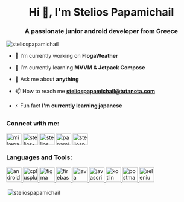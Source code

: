 <h1 align="center">Hi 👋, I'm Stelios Papamichail</h1>
<h3 align="center">A passionate junior android developer from Greece</h3>

<p align="left"> <img src="https://komarev.com/ghpvc/?username=steliospapamichail&label=Profile%20views&color=0e75b6&style=flat" alt="steliospapamichail" /> </p>

- 🔭 I’m currently working on **FlogaWeather**

- 🌱 I’m currently learning **MVVM & Jetpack Compose**

- 💬 Ask me about **anything**

- 📫 How to reach me **steliospapamichail@tutanota.com**

- ⚡ Fun fact **I'm currently learning japanese**

<h3 align="left">Connect with me:</h3>
<p align="left">
<a href="https://twitter.com/mikepapamichail" target="blank"><img align="center" src="https://cdn.jsdelivr.net/npm/simple-icons@3.0.1/icons/twitter.svg" alt="mikepapamichail" height="30" width="40" /></a>
<a href="https://linkedin.com/in/stelios-papamichail-821b2315b" target="blank"><img align="center" src="https://cdn.jsdelivr.net/npm/simple-icons@3.0.1/icons/linkedin.svg" alt="stelios-papamichail-821b2315b" height="30" width="40" /></a>
<a href="https://stackoverflow.com/users/stelios-papamichail" target="blank"><img align="center" src="https://cdn.jsdelivr.net/npm/simple-icons@3.0.1/icons/stackoverflow.svg" alt="stelios papamichail" height="30" width="40" /></a>
<a href="https://instagram.com/papamichail_stelios" target="blank"><img align="center" src="https://cdn.jsdelivr.net/npm/simple-icons@3.0.1/icons/instagram.svg" alt="papamichail_stelios" height="30" width="40" /></a>
<a href="https://www.leetcode.com/steliospapamichail" target="blank"><img align="center" src="https://cdn.jsdelivr.net/npm/simple-icons@3.0.1/icons/leetcode.svg" alt="steliospapamichail" height="30" width="40" /></a>
</p>

<h3 align="left">Languages and Tools:</h3>
<p align="left"> <a href="https://developer.android.com" target="_blank"> <img src="https://devicons.github.io/devicon/devicon.git/icons/android/android-original-wordmark.svg" alt="android" width="40" height="40"/> </a> <a href="https://www.w3schools.com/cpp/" target="_blank"> <img src="https://devicons.github.io/devicon/devicon.git/icons/cplusplus/cplusplus-original.svg" alt="cplusplus" width="40" height="40"/> </a> <a href="https://www.figma.com/" target="_blank"> <img src="https://www.vectorlogo.zone/logos/figma/figma-icon.svg" alt="figma" width="40" height="40"/> </a> <a href="https://firebase.google.com/" target="_blank"> <img src="https://www.vectorlogo.zone/logos/firebase/firebase-icon.svg" alt="firebase" width="40" height="40"/> </a> <a href="https://www.java.com" target="_blank"> <img src="https://devicons.github.io/devicon/devicon.git/icons/java/java-original-wordmark.svg" alt="java" width="40" height="40"/> </a> <a href="https://developer.mozilla.org/en-US/docs/Web/JavaScript" target="_blank"> <img src="https://devicons.github.io/devicon/devicon.git/icons/javascript/javascript-original.svg" alt="javascript" width="40" height="40"/> </a> <a href="https://kotlinlang.org" target="_blank"> <img src="https://www.vectorlogo.zone/logos/kotlinlang/kotlinlang-icon.svg" alt="kotlin" width="40" height="40"/> </a> <a href="https://postman.com" target="_blank"> <img src="https://www.vectorlogo.zone/logos/getpostman/getpostman-icon.svg" alt="postman" width="40" height="40"/> </a> <a href="https://www.selenium.dev" target="_blank"> <img src="https://raw.githubusercontent.com/detain/svg-logos/780f25886640cef088af994181646db2f6b1a3f8/svg/selenium-logo.svg" alt="selenium" width="40" height="40"/> </a> </p>

<p>&nbsp;<img align="center" src="https://github-readme-stats.vercel.app/api?username=steliospapamichail&show_icons=true&locale=en" alt="steliospapamichail" /></p>
